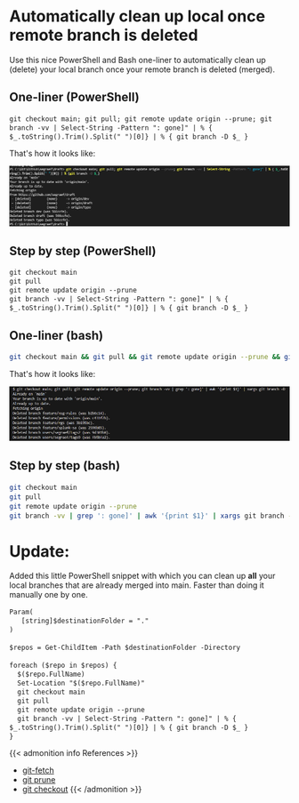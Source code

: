 # Automatically clean up local once remote branch is deleted


Use this nice PowerShell and Bash one-liner to automatically clean up (delete) your local branch once your remote branch is deleted (merged).

<!--more-->

## One-liner (PowerShell)

```pwsh
git checkout main; git pull; git remote update origin --prune; git branch -vv | Select-String -Pattern ": gone]" | % { $_.toString().Trim().Split(" ")[0]} | % { git branch -D $_ }
```

That's how it looks like:

![](pwsh.png)

## Step by step (PowerShell)

```pwsh
git checkout main
git pull
git remote update origin --prune
git branch -vv | Select-String -Pattern ": gone]" | % { $_.toString().Trim().Split(" ")[0]} | % { git branch -D $_ }
```

## One-liner (bash)

```bash
git checkout main && git pull && git remote update origin --prune && git branch -vv | grep ": gone]" | awk "{print \$1}" | xargs git branch -D
```

That's how it looks like:

![](bash.png)

## Step by step (bash)

```bash
git checkout main
git pull
git remote update origin --prune
git branch -vv | grep ': gone]' | awk '{print $1}' | xargs git branch -D
```

# Update:

Added this little PowerShell snippet with which you can clean up **all** your local branches that are already merged into main. Faster than doing it manually one by one.

```pwsh
Param(
   [string]$destinationFolder = "."
)

$repos = Get-ChildItem -Path $destinationFolder -Directory

foreach ($repo in $repos) {
  $($repo.FullName)
  Set-Location "$($repo.FullName)"
  git checkout main
  git pull
  git remote update origin --prune
  git branch -vv | Select-String -Pattern ": gone]" | % { $_.toString().Trim().Split(" ")[0]} | % { git branch -D $_ }
}

```

{{< admonition info References >}}

- [git-fetch](https://git-scm.com/docs/git-fetch)
- [git prune](https://git-scm.com/docs/git-prune)
- [git checkout](https://git-scm.com/docs/git-checkout)
  {{< /admonition >}}

